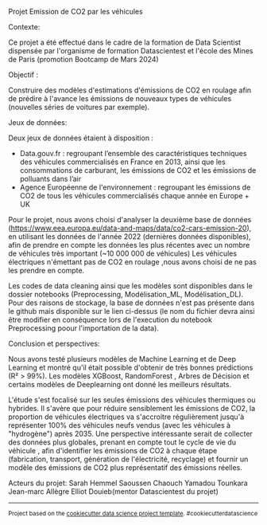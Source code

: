 Projet Emission de CO2 par les véhicules
 
 
Contexte:
 
Ce projet a été effectué dans le cadre de la formation de Data Scientist dispensée par l'organisme de formation Datascientest et l'école des Mines de Paris (promotion Bootcamp de Mars 2024)
 
 
Objectif :
 
Construire des modèles d'estimations d'émissions de CO2 en roulage afin de prédire à l'avance les émissions de nouveaux types de véhicules (nouvelles séries de voitures par exemple).
 
 
Jeux de données:
 
Deux jeux de données étaient à disposition : 
 * Data.gouv.fr : regroupant l’ensemble des caractéristiques techniques des véhicules commercialisés en France en 2013, ainsi que les consommations de carburant, les émissions de CO2 et les émissions de polluants dans l’air
 * Agence Européenne de l'environnement : regroupant les émissions de CO2 de tous les véhicules commercialisés chaque année en Europe + UK 
  
Pour le projet, nous avons choisi d'analyser la deuxième base de données (https://www.eea.europa.eu/data-and-maps/data/co2-cars-emission-20), en utilisant les données de l'année 2022 (dernières données disponibles), afin de prendre en compte les données les plus récentes avec un nombre de véhicules très important (~10 000 000 de véhicules)
Les véhicules électriques n'émettant pas de CO2 en roulage ,nous avons choisi de ne pas les prendre en compte.

Les codes de data cleaning ainsi que les modèles sont disponibles dans le dossier notebooks (Preprocessing, Modélisation_ML, Modélisation_DL). Pour des raisons de stockage, la base de données n'est pas présente dans le github mais disponible sur le lien ci-dessus (le nom du fichier devra ainsi être modifier en conséquence lors de l'execution du notebook Preprocessing poour l'importation de la data).
 
 
Conclusion et perspectives:
 
Nous avons testé plusieurs modèles de Machine Learning et de Deep Learning et montré qu'il était possible d'obtenir de très bonnes prédictions  (R² > 99%).
Les modèles XGBoost, RandomForest , Arbres de Décision et certains modèles de Deeplearning ont donné les meilleurs résultats.
 
L'étude s'est focalisé sur les seules émissions des véhicules thermiques ou hybrides. Il s'avère que pour réduire sensiblement les émissions de CO2, la proportion de véhicules électriques va s'accroitre régulièrement jusqu'à représenter 100% des véhicules neufs vendus (avec les véhicules à "hydrogène") après 2035.
Une perspective intéressante serait de collecter des données plus globales, prenant en compte tout le cycle de vie du véhicule , afin d'identifier les émissions de CO2 à chaque étape (fabrication, transport, génération de l'électricité, recyclage) et fournir un modèle des émissions de CO2 plus représentatif des émissions réelles.
 
 
Acteurs du projet:
Sarah Hemmel
Saoussen Chaouch
Yamadou Tounkara
Jean-marc Allègre
Elliot Douieb(mentor Datascientest du projet)


--------

<p><small>Project based on the <a target="_blank" href="https://drivendata.github.io/cookiecutter-data-science/">cookiecutter data science project template</a>. #cookiecutterdatascience</small></p>
